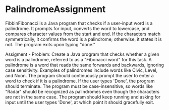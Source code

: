 # PalindromeAssignment
FibbinFibonacci is a Java program that checks if a user-input word is a palindrome. It prompts for input, converts the word to lowercase, and compares character values from the start and end. If the characters match symmetrically, it confirms the word is a palindrome; otherwise, it states it is not. The program exits upon typing "done."

Assigment - Problem: Create a Java program that checks whether a given word is a palindrome, referred to as a "Fibonacci word" for this task. A palindrome is a word that reads the same forwards and backwards, ignoring case sensitivity. Examples of palindromes include words like Civic, Level, and Noon.
The program should continuously prompt the user to enter a word to check if it is a palindrome. If the user types 'Done', the program should terminate.
The program must be case-insensitive, so words like "Radar" should be recognized as palindromes even though the characters are not in the same case. The program should keep running and asking for input until the user types 'Done', at which point it should gracefully exit.
